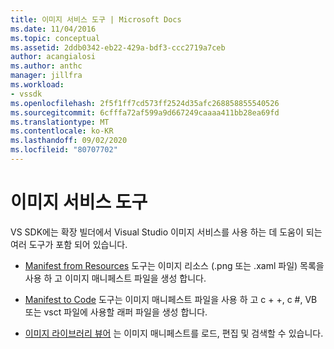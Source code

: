```yaml
---
title: 이미지 서비스 도구 | Microsoft Docs
ms.date: 11/04/2016
ms.topic: conceptual
ms.assetid: 2ddb0342-eb22-429a-bdf3-ccc2719a7ceb
author: acangialosi
ms.author: anthc
manager: jillfra
ms.workload:
- vssdk
ms.openlocfilehash: 2f5f1ff7cd573ff2524d35afc268858855540526
ms.sourcegitcommit: 6cfffa72af599a9d667249caaaa411bb28ea69fd
ms.translationtype: MT
ms.contentlocale: ko-KR
ms.lasthandoff: 09/02/2020
ms.locfileid: "80707702"
---
```

# <a name="image-service-tools"></a>이미지 서비스 도구
VS SDK에는 확장 빌더에서 Visual Studio 이미지 서비스를 사용 하는 데 도움이 되는 여러 도구가 포함 되어 있습니다.

- [Manifest from Resources](../../extensibility/internals/manifest-from-resources.md) 도구는 이미지 리소스 (.png 또는 .xaml 파일) 목록을 사용 하 고 이미지 매니페스트 파일을 생성 합니다.

- [Manifest to Code](../../extensibility/internals/manifest-to-code.md) 도구는 이미지 매니페스트 파일을 사용 하 고 c + +, c #, VB 또는 vsct 파일에 사용할 래퍼 파일을 생성 합니다.

- [이미지 라이브러리 뷰어](../../extensibility/internals/image-library-viewer.md) 는 이미지 매니페스트를 로드, 편집 및 검색할 수 있습니다.

